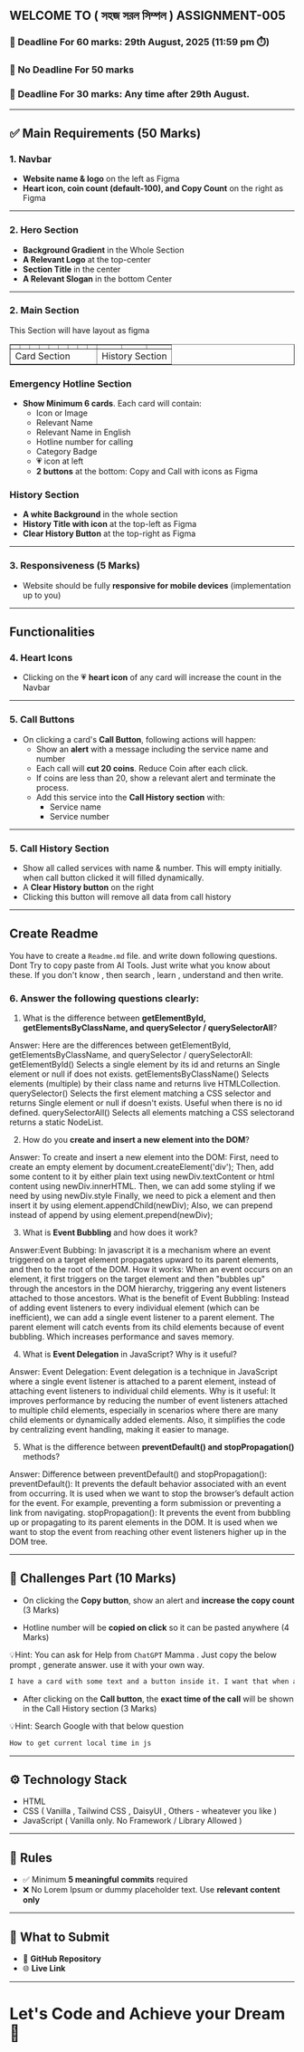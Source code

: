 ## WELCOME TO ( সহজ সরল সিম্পল ) ASSIGNMENT-005

### 📅 Deadline For 60 marks: 29th August, 2025 (11:59 pm ⏱️)

### 📅 No Deadline For 50 marks

### 📅 Deadline For 30 marks: Any time after 29th August.

---

## ✅ Main Requirements (50 Marks)

### 1. Navbar

- **Website name & logo** on the left as Figma
- **Heart icon, coin count (default-100), and Copy Count** on the right as Figma

---

### 2. Hero Section

- **Background Gradient** in the Whole Section
- **A Relevant Logo** at the top-center
- **Section Title** in the center
- **A Relevant Slogan** in the bottom Center

---

### 2. Main Section

This Section will have layout as figma

<table border=1 width="100%" cellpadding="50">
<tr>
    <td></td>
    <td></td>
    <td></td>
    <td></td>
    <td></td>
    <td></td>
    <td></td>
    <td></td>
    <td></td>
    <td></td>
    <td></td>
    <td></td>
 </tr>
 <tr>
    <td colspan=9 >Card Section</td>
    <td colspan=3>History Section</td>
 </tr>
</table>

### Emergency Hotline Section

- **Show Minimum 6 cards**. Each card will contain:
  - Icon or Image
  - Relevant Name
  - Relevant Name in English
  - Hotline number for calling
  - Category Badge
  - 💗 icon at left
  - **2 buttons** at the bottom: Copy and Call with icons as Figma

### History Section

- **A white Background** in the whole section
- **History Title with icon** at the top-left as Figma
- **Clear History Button** at the top-right as Figma

---

### 3. Responsiveness (5 Marks)

- Website should be fully **responsive for mobile devices** (implementation up to you)

---

## Functionalities

### 4. Heart Icons

- Clicking on the 💗 **heart icon** of any card will increase the count in the Navbar

---

### 5. Call Buttons

- On clicking a card's **Call Button**, following actions will happen:
  - Show an **alert** with a message including the service name and number
  - Each call will **cut 20 coins**. Reduce Coin after each click.
  - If coins are less than 20, show a relevant alert and terminate the process.
  - Add this service into the **Call History section** with:
    - Service name
    - Service number

---

### 5. Call History Section

- Show all called services with name & number. This will empty initially. when call button clicked it will filled dynamically.
- A **Clear History button** on the right
- Clicking this button will remove all data from call history

---

## Create Readme

You have to create a `Readme.md` file. and write down following questions. Dont Try to copy paste from AI Tools. Just write what you know about these. If you don't know , then search , learn , understand and then write.

### 6. Answer the following questions clearly:

1. What is the difference between **getElementById, getElementsByClassName, and querySelector / querySelectorAll**?

Answer: Here are the differences between getElementById, getElementsByClassName, and querySelector / querySelectorAll:
getElementById() Selects a single element by its id and returns an Single element or null if does not exists.
getElementsByClassName() Selects elements (multiple) by their class name and returns live HTMLCollection.
querySelector() Selects the first element matching a CSS selector and returns Single element or null if doesn't exists. Useful when there is no id defined.
querySelectorAll() Selects all elements matching a CSS selectorand returns a static NodeList.

2. How do you **create and insert a new element into the DOM**?

Answer: To create and insert a new element into the DOM: First, need to create an empty element by document.createElement('div');
Then, add some content to it by either plain text using newDiv.textContent or html content using newDiv.innerHTML.
Then, we can add some styling if we need by using newDiv.style
Finally, we need to pick a element and then insert it by using element.appendChild(newDiv);
Also, we can prepend instead of append by using element.prepend(newDiv);

3. What is **Event Bubbling** and how does it work?

Answer:Event Bubbing: In javascript it is a mechanism where an event triggered on a target element propagates upward to its parent elements, and then to the root of the DOM.
How it works: When an event occurs on an element, it first triggers on the target element and then "bubbles up" through the ancestors in the DOM hierarchy, triggering any event listeners attached to those ancestors. What is the benefit of Event Bubbling: Instead of adding event listeners to every individual element (which can be inefficient), we can add a single event listener to a parent element. The parent element will catch events from its child elements because of event bubbling. Which increases performance and saves memory.

4. What is **Event Delegation** in JavaScript? Why is it useful?

Answer: Event Delegation: Event delegation is a technique in JavaScript where a single event listener is attached to a parent element, instead of attaching event listeners to individual child elements.
Why is it useful: It improves performance by reducing the number of event listeners attached to multiple child elements, especially in scenarios where there are many child elements or dynamically added elements. Also, it simplifies the code by centralizing event handling, making it easier to manage.

5. What is the difference between **preventDefault() and stopPropagation()** methods?

Answer: Difference between preventDefault() and stopPropagation():
preventDefault(): It prevents the default behavior associated with an event from occurring. It is used when we want to stop the browser’s default action for the event. For example, preventing a form submission or preventing a link from navigating.
stopPropagation(): It prevents the event from bubbling up or propagating to its parent elements in the DOM. It is used when we want to stop the event from reaching other event listeners higher up in the DOM tree.

---

## 🧪 Challenges Part (10 Marks)

- On clicking the **Copy button**, show an alert and **increase the copy count** (3 Marks)

- Hotline number will be **copied on click** so it can be pasted anywhere (4 Marks)

💡Hint: You can ask for Help from `ChatGPT` Mamma . Just copy the below prompt , generate answer. use it with your own way.

```bash
I have a card with some text and a button inside it. I want that when a user clicks the button, some specific text from the card is copied to the clipboard using JavaScript. Please provide the code and explain it step by step.
```

- After clicking on the **Call button**, the **exact time of the call** will be shown in the Call History section (3 Marks)

💡Hint: Search Google with that below question

```bash
How to get current local time in js
```

---

## ⚙️ Technology Stack

- HTML
- CSS ( Vanilla , Tailwind CSS , DaisyUI , Others - wheatever you like )
- JavaScript ( Vanilla only. No Framework / Library Allowed )

---

## 📌 Rules

- ✅ Minimum **5 meaningful commits** required
- ❌ No Lorem Ipsum or dummy placeholder text. Use **relevant content only**

---

## 🔗 What to Submit

- 📂 **GitHub Repository**
- 🌐 **Live Link**

---

# Let's Code and Achieve your Dream 🎯
